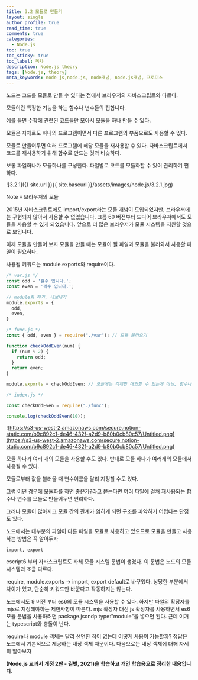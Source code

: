 ```yaml
---
title: 3.2 모듈로 만들기
layout: single
author_profile: true
read_time: true
comments: true
categories:
  - Node.js
toc: true
toc_sticky: true
toc_label: 목차
description: Node.js theory
tags: [Node.js, theory]
meta_keywords: node js,node.js, node개념, node.js개념, 프로미스
---
```


노드는 코드를 모듈로 만들 수 있다는 점에서 브라우저의 자바스크립트와 다르다.

모듈이란 특정한 기능을 하는 함수나 변수들의 집합니다.

예를 들면 수학에 관련된 코드들만 모아서 모듈을 하나 만들 수 있다.

모듈은 자체로도 하나의 프로그램이면서 다른 프로그램의 부품으로도 사용할 수 있다.

모듈로 만들어두면 여러 프로그램에 해당 모듈을 재사용할 수 있다. 자바스크립트에서 코드를 재사용하기 위해 함수로 만드는 것과 비슷하다.

보통 파일하나가 모듈하나를 구성한다. 파일별로 코드를 모듈화할 수 있어 관리하기 편하다.

![3.2.1]({{ site.url }}{{ site.baseurl }}/assets/images/node.js/3.2.1.jpg)

Note ≡ 브라우저의 모듈

2015년 자바스크립트에도 import/export라는 모듈 개념이 도입되었지만, 브라우저에는 구현되지 않아서 사용할 수 없었습니다. 크롬 60 버전부터 드디어 브라우저에서도 모듈을 사용할 수 있게 되었습니다. 앞으로 더 많은 브라우저가 모듈 시스템을 지원할 것으로 보입니다.

이제 모듈을 만들어 보자 모듈을 만들 때는 모듈이 될 파일과 모듈을 불러와서 사용할 파일이 필요하다.

사용될 키워드는 module.exports와 require이다.

```jsx
/* var.js */
const odd = '홀수 입니다.';
const even = '짝수 입니다.';

// module화 하기, 내보내기
module.exports = {
  odd,
  even,
}
```

```jsx
/* func.js */
const { odd, even } = require("./var"); // 모듈 불러오기

function checkOddEven(num) {
  if (num % 2) {
    return odd;
  }
  return even;
}

module.exports = checkOddEven; // 모듈에는 객체만 대입할 수 있는게 아닌, 함수나 변수를 대입해도 무방하다.
```

```jsx
/* index.js */

const checkOddEven = require("./func");

console.log(checkOddEven(10));
```

![https://s3-us-west-2.amazonaws.com/secure.notion-static.com/b9c892c1-de46-432f-a2d9-b80b0cb80c57/Untitled.png](https://s3-us-west-2.amazonaws.com/secure.notion-static.com/b9c892c1-de46-432f-a2d9-b80b0cb80c57/Untitled.png)

모듈 하나가 여러 개의 모듈을 사용할 수도 있다. 반대로 모듈 하나가 여러개의 모듈에서 사용될 수 있다.

모듈로부터 값을 불러올 때 변수이름을 달리 지정할 수도 있다.

그럼 어떤 경우에 모듈화를 하면 좋은가?라고 묻는다면 여러 파일에 걸쳐 재사용되는 함수나 변수를 모듈로 만들어두면 편리하다. 

그러나 모듈이 많아지고 모듈 간의 관계가 얽히게 되면 구조를 파악하기 어렵다는 단점도 있다.

노드에서는 대부분의 파일이 다른 파일을 모듈로 사용하고 있으므로 모듈을 만들고 사용하는 방법은 꼭 알아두자

`import, export`

escript6 부터 자바스크립트도 자체 모듈 시스템 문법이 생겼다. 이 문법은 노드의 모듈 시스템과 조금 다르다.

require, module.exports → import, export default로 바꾸었다. 상당한 부분에서 차이가 있고, 단순히 키워드만 바꾼다고 작동하지는 않는다.

노드에서도 9 버전 부터 es6의 모듈 시스템을 사용할 수 있다. 하지만 파일의 확장자를 mjs로 지정해야하는 제한사항이 따른다. mjs 확장자 대신 js 확장자를 사용하면서 es6 모듈 문법을 사용하려면 package.jsondp type:"module"을 넣으면 된다. 근데 이거는 typescript와 충돌이 난다.

require나 module 객체는 달리 선언한 적이 없는데 어떻게 사용이 가능할까? 정답은 노드에서 기본적으로 제공하는 내장 객체 때문이다. 다음으로는 내장 객체에 대해 자세히 알아보자

**(Node.js 교과서 개정 2판 - 길벗, 2021)을 학습하고 개인 학습용으로 정리한 내용입니다.**